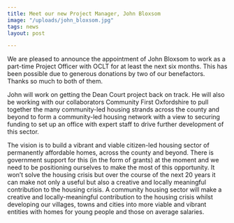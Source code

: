 ```yaml
---
title: Meet our new Project Manager, John Bloxsom
image: "/uploads/john_bloxsom.jpg"
tags: news
layout: post

---
```

We are pleased to announce the appointment of John Bloxsom to work as a part-time Project Officer with OCLT for at least the next six months. This has been possible due to generous donations by two of our benefactors. Thanks so much to both of them.

John will work on getting the Dean Court project back on track. He will also be working with our collaborators Community First Oxfordshire to pull together the many community-led housing strands across the county and beyond to form a community-led housing network with a view to securing funding to set up an office with expert staff to drive further development of this sector.

The vision is to build a vibrant and viable citizen-led housing sector of permanently affordable homes, across the county and beyond. There is government support for this (in the form of grants) at the moment and we need to be positioning ourselves to make the most of this opportunity. It won’t solve the housing crisis but over the course of the next 20 years it can make not only a useful but also a creative and locally meaningful contribution to the housing crisis. A community housing sector will make a creative and locally-meaningful contribution to the housing crisis whilst developing our villages, towns and cities into more viable and vibrant entities with homes for young people and those on average salaries.